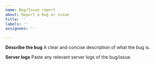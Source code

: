 ```yaml
---
name: Bug/Issue report
about: Report a bug or issue
title: ''
labels: ''
assignees: ''

---
```


**Describe the bug**
A clear and concise description of what the bug is.

**Server logs**
Paste any relevant server logs of the bug/issue.
